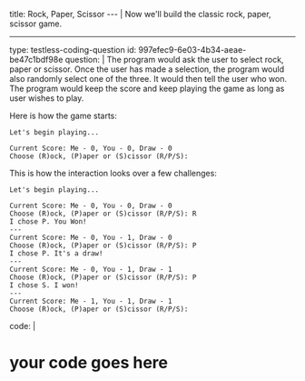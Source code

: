title: Rock, Paper, Scissor
--- |
  Now we'll build the classic rock, paper, scissor game.

---
type: testless-coding-question
id: 997efec9-6e03-4b34-aeae-be47c1bdf98e
question: |
  The program would ask the user to select rock, paper or scissor. Once the user has made a selection, the program would also randomly select one of the three. It would then tell the user who won. The program would keep the score and keep playing the game as long as user wishes to play.

  Here is how the game starts:
  ```
  Let's begin playing...

  Current Score: Me - 0, You - 0, Draw - 0
  Choose (R)ock, (P)aper or (S)cissor (R/P/S):
  ```

  This is how the interaction looks over a few challenges:
  ```
  Let's begin playing...

  Current Score: Me - 0, You - 0, Draw - 0
  Choose (R)ock, (P)aper or (S)cissor (R/P/S): R
  I chose P. You Won!
  ---
  Current Score: Me - 0, You - 1, Draw - 0
  Choose (R)ock, (P)aper or (S)cissor (R/P/S): P
  I chose P. It's a draw!
  ---
  Current Score: Me - 0, You - 1, Draw - 1
  Choose (R)ock, (P)aper or (S)cissor (R/P/S): P
  I chose S. I won!
  ---
  Current Score: Me - 1, You - 1, Draw - 1
  Choose (R)ock, (P)aper or (S)cissor (R/P/S):
  ```
code: |
  # your code goes here
